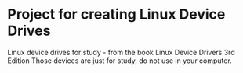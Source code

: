 Project for creating Linux Device Drives
===================

Linux device drives for study - from the book Linux Device Drivers 3rd Edition
Those devices are just for study, do not use in your computer.
